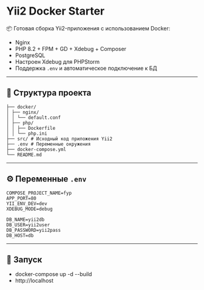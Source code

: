 # Yii2 Docker Starter

📦 Готовая сборка Yii2-приложения с использованием Docker:

- Nginx
- PHP 8.2 + FPM + GD + Xdebug + Composer
- PostgreSQL
- Настроен Xdebug для PHPStorm
- Поддержка `.env` и автоматическое подключение к БД

---

## 📁 Структура проекта
```.
├── docker/
│ ├── nginx/
│ │ └── default.conf
│ ├── php/
│ │ ├── Dockerfile
│ │ └── php.ini
├── src/ # Исходный код приложения Yii2
├── .env # Переменные окружения
├── docker-compose.yml
└── README.md
```

---

## ⚙️ Переменные `.env`

```env
COMPOSE_PROJECT_NAME=fyp
APP_PORT=80
YII_ENV_DEV=dev
XDEBUG_MODE=debug

DB_NAME=yii2db
DB_USER=yii2user
DB_PASSWORD=yii2pass
DB_HOST=db
```

---
## 🚀 Запуск
- docker-compose up -d --build
- http://localhost


